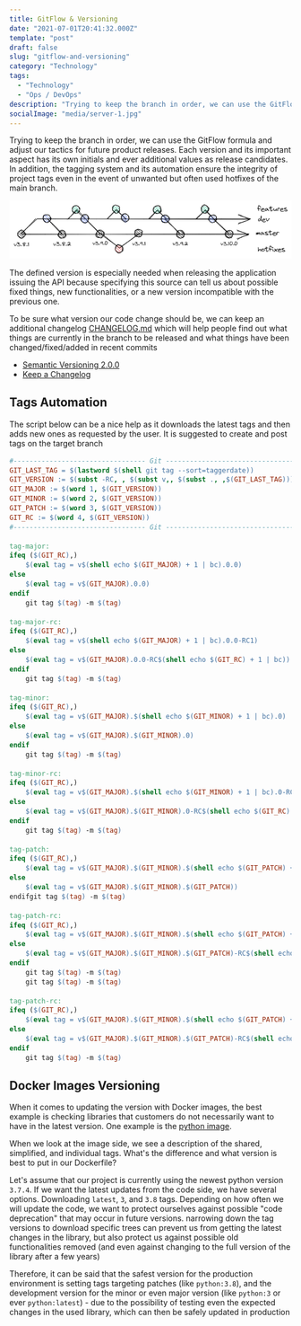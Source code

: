 ```yaml
---
title: GitFlow & Versioning
date: "2021-07-01T20:41:32.000Z"
template: "post"
draft: false
slug: "gitflow-and-versioning"
category: "Technology"
tags:
  - "Technology"
  - "Ops / DevOps"
description: "Trying to keep the branch in order, we can use the GitFlow formula and adjust our tactics for future product releases. Each version and its important aspect has its own initials and ever additional values as release candidates"
socialImage: "media/server-1.jpg"
---
```

Trying to keep the branch in order, we can use the GitFlow formula and adjust our tactics for future product releases. Each version and its important aspect has its own initials and ever additional values as release candidates. In addition, the tagging system and its automation ensure the integrity of project tags even in the event of unwanted but often used hotfixes of the main branch.

![Merge strategies](/media/gitflow-and-versioning/gitflow-branches.png)

The defined version is especially needed when releasing the application issuing the API because specifying this source can tell us about possible fixed things, new functionalities, or a new version incompatible with the previous one.

To be sure what version our code change should be, we can keep an additional changelog [CHANGELOG.md](https://keepachangelog.com/en/1.0.0/) which will help people find out what things are currently in the branch to be released and what things have been changed/fixed/added in recent commits

- [Semantic Versioning 2.0.0](https://semver.org/spec/v2.0.0.html)
- [Keep a Changelog](https://keepachangelog.com/en/1.0.0/)

## Tags Automation
The script below can be a nice help as it downloads the latest tags and then adds new ones as requested by the user. It is suggested to create and post tags on the target branch

```makefile
#--------------------------------- Git ----------------------------------------------------#
GIT_LAST_TAG = $(lastword $(shell git tag --sort=taggerdate))
GIT_VERSION := $(subst -RC, , $(subst v,, $(subst ., ,$(GIT_LAST_TAG))))
GIT_MAJOR := $(word 1, $(GIT_VERSION))
GIT_MINOR := $(word 2, $(GIT_VERSION))
GIT_PATCH := $(word 3, $(GIT_VERSION))
GIT_RC := $(word 4, $(GIT_VERSION))
#--------------------------------- Git ----------------------------------------------------#

tag-major:
ifeq ($(GIT_RC),)
	$(eval tag = v$(shell echo $(GIT_MAJOR) + 1 | bc).0.0)
else
	$(eval tag = v$(GIT_MAJOR).0.0)
endif
	git tag $(tag) -m $(tag)

tag-major-rc:
ifeq ($(GIT_RC),)
	$(eval tag = v$(shell echo $(GIT_MAJOR) + 1 | bc).0.0-RC1)
else
	$(eval tag = v$(GIT_MAJOR).0.0-RC$(shell echo $(GIT_RC) + 1 | bc))
endif
	git tag $(tag) -m $(tag)

tag-minor:
ifeq ($(GIT_RC),)
	$(eval tag = v$(GIT_MAJOR).$(shell echo $(GIT_MINOR) + 1 | bc).0)
else
	$(eval tag = v$(GIT_MAJOR).$(GIT_MINOR).0)
endif
	git tag $(tag) -m $(tag)

tag-minor-rc:
ifeq ($(GIT_RC),)
	$(eval tag = v$(GIT_MAJOR).$(shell echo $(GIT_MINOR) + 1 | bc).0-RC1)
else
	$(eval tag = v$(GIT_MAJOR).$(GIT_MINOR).0-RC$(shell echo $(GIT_RC) + 1 | bc))
endif
	git tag $(tag) -m $(tag)

tag-patch:
ifeq ($(GIT_RC),)
	$(eval tag = v$(GIT_MAJOR).$(GIT_MINOR).$(shell echo $(GIT_PATCH) + 1 | bc))
else
	$(eval tag = v$(GIT_MAJOR).$(GIT_MINOR).$(GIT_PATCH))
endifgit tag $(tag) -m $(tag)

tag-patch-rc:
ifeq ($(GIT_RC),)
	$(eval tag = v$(GIT_MAJOR).$(GIT_MINOR).$(shell echo $(GIT_PATCH) + 1 | bc)-RC1)
else
	$(eval tag = v$(GIT_MAJOR).$(GIT_MINOR).$(GIT_PATCH)-RC$(shell echo $(GIT_RC) + 1 | bc))
endif
	git tag $(tag) -m $(tag)
	git tag $(tag) -m $(tag)

tag-patch-rc:
ifeq ($(GIT_RC),)
	$(eval tag = v$(GIT_MAJOR).$(GIT_MINOR).$(shell echo $(GIT_PATCH) + 1 | bc)-RC1)
else
	$(eval tag = v$(GIT_MAJOR).$(GIT_MINOR).$(GIT_PATCH)-RC$(shell echo $(GIT_RC) + 1 | bc))
endif
	git tag $(tag) -m $(tag)
```

## Docker Images Versioning
When it comes to updating the version with Docker images, the best example is checking libraries that customers do not necessarily want to have in the latest version. One example is the [python image](https://hub.docker.com/_/python).

When we look at the image side, we see a description of the shared, simplified, and individual tags. What's the difference and what version is best to put in our Dockerfile?

Let's assume that our project is currently using the newest python version `3.7.4`. If we want the latest updates from the code side, we have several options. Downloading `latest`, `3`, and `3.8` tags. Depending on how often we will update the code, we want to protect ourselves against possible "code deprecation" that may occur in future versions. narrowing down the tag versions to download specific trees can prevent us from getting the latest changes in the library, but also protect us against possible old functionalities removed (and even against changing to the full version of the library after a few years)

Therefore, it can be said that the safest version for the production environment is setting tags targeting patches (like `python:3.8`), and the development version for the minor or even major version (like `python:3` or ever `python:latest`) - due to the possibility of testing even the expected changes in the used library, which can then be safely updated in production